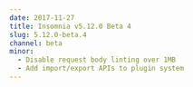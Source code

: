 ```yaml
---
date: 2017-11-27
title: Insomnia v5.12.0 Beta 4
slug: 5.12.0-beta.4
channel: beta
minor:
  - Disable request body linting over 1MB
  - Add import/export APIs to plugin system
---
```


